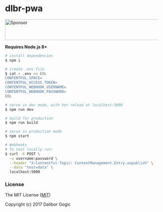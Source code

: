 # dlbr-pwa

<a target='_blank' rel='nofollow' href='https://app.codesponsor.io/link/ov7Zz8yuqdJAbrXDtzjikedq/daliborgogic/dlbr-pwa'>
  <img alt='Sponsor' width='888' height='68' src='https://app.codesponsor.io/embed/ov7Zz8yuqdJAbrXDtzjikedq/daliborgogic/dlbr-pwa.svg' />
</a>


**Requires Node.js 8+**

``` bash
# install dependencies
$ npm i

# create .env file
$ cat > .env << EOL
CONTENTFUL_SPACE=
CONTENTFUL_ACCESS_TOKEN=
CONTENTFUL_WEBHOOK_USERNAME=
CONTENTFUL_WEBHOOK_PASSWORD=
EOL

# serve in dev mode, with hot reload at localhost:5000
$ npm run dev

# build for production
$ npm run build

# serve in production mode
$ npm start

# Webhooks
# To test locally run:
$ curl -X POST \
  -u username:password \
  --header "X-Contentful-Topic: ContentManagement.Entry.unpublish" \
  --data "test=data" \
  localhost:5000
```

### License

The MIT License ([MIT](https://github.com/daliborgogic/dlbr-pwa/blob/master/LICENSE))

Copyright (c) 2017 Dalibor Gogic

